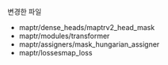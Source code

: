 변경한 파일
- maptr/dense_heads/maptrv2_head_mask
- maptr/modules/transformer
- maptr/assigners/mask_hungarian_assigner
- maptr/lossesmap_loss